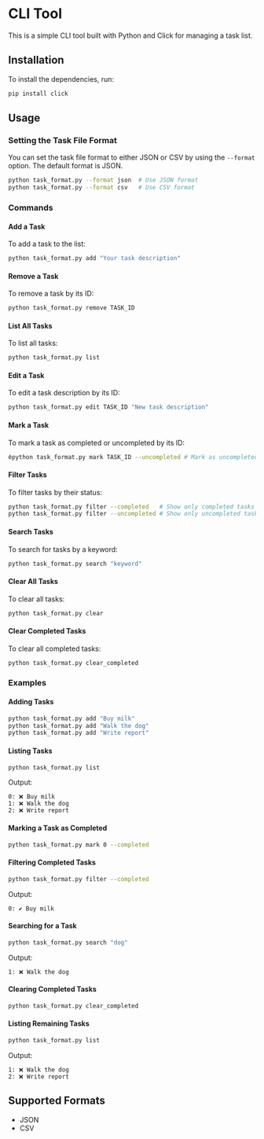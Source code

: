 
# CLI Tool

This is a simple CLI tool built with Python and Click for managing a task list.

## Installation

To install the dependencies, run:

```bash
pip install click
```

## Usage

### Setting the Task File Format

You can set the task file format to either JSON or CSV by using the `--format` option. The default format is JSON.

```bash
python task_format.py --format json  # Use JSON format
python task_format.py --format csv   # Use CSV format
```

### Commands

#### Add a Task

To add a task to the list:

```bash
python task_format.py add "Your task description"
```

#### Remove a Task

To remove a task by its ID:

```bash
python task_format.py remove TASK_ID
```

#### List All Tasks

To list all tasks:

```bash
python task_format.py list
```

#### Edit a Task

To edit a task description by its ID:

```bash
python task_format.py edit TASK_ID "New task description"
```

#### Mark a Task

To mark a task as completed or uncompleted by its ID:

```bash
ёpython task_format.py mark TASK_ID --uncompleted # Mark as uncompleted
```

#### Filter Tasks

To filter tasks by their status:

```bash
python task_format.py filter --completed   # Show only completed tasks
python task_format.py filter --uncompleted # Show only uncompleted tasks
```

#### Search Tasks

To search for tasks by a keyword:

```bash
python task_format.py search "keyword"
```

#### Clear All Tasks

To clear all tasks:

```bash
python task_format.py clear
```

#### Clear Completed Tasks

To clear all completed tasks:

```bash
python task_format.py clear_completed
```

### Examples

#### Adding Tasks

```bash
python task_format.py add "Buy milk"
python task_format.py add "Walk the dog"
python task_format.py add "Write report"
```

#### Listing Tasks

```bash
python task_format.py list
```

Output:

```
0: ❌ Buy milk
1: ❌ Walk the dog
2: ❌ Write report
```

#### Marking a Task as Completed

```bash
python task_format.py mark 0 --completed
```

#### Filtering Completed Tasks

```bash
python task_format.py filter --completed
```

Output:

```
0: ✔️ Buy milk
```

#### Searching for a Task

```bash
python task_format.py search "dog"
```

Output:

```
1: ❌ Walk the dog
```

#### Clearing Completed Tasks

```bash
python task_format.py clear_completed
```

#### Listing Remaining Tasks

```bash
python task_format.py list
```

Output:

```
1: ❌ Walk the dog
2: ❌ Write report
```

## Supported Formats

- JSON
- CSV
